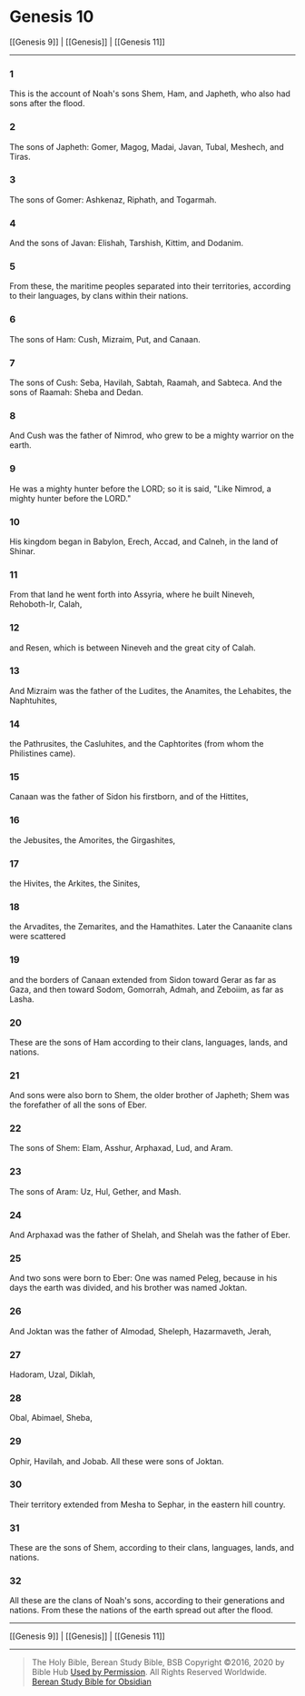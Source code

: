 # Genesis 10

[[Genesis 9]] | [[Genesis]] | [[Genesis 11]]

---

### 1
This is the account of Noah's sons Shem, Ham, and Japheth, who also had sons after the flood.

### 2
The sons of Japheth: Gomer, Magog, Madai, Javan, Tubal, Meshech, and Tiras.

### 3
The sons of Gomer: Ashkenaz, Riphath, and Togarmah.

### 4
And the sons of Javan: Elishah, Tarshish, Kittim, and Dodanim.

### 5
From these, the maritime peoples separated into their territories, according to their languages, by clans within their nations.

### 6
The sons of Ham: Cush, Mizraim, Put, and Canaan.

### 7
The sons of Cush: Seba, Havilah, Sabtah, Raamah, and Sabteca. And the sons of Raamah: Sheba and Dedan.

### 8
And Cush was the father of Nimrod, who grew to be a mighty warrior on the earth.

### 9
He was a mighty hunter before the LORD; so it is said, "Like Nimrod, a mighty hunter before the LORD."

### 10
His kingdom began in Babylon, Erech, Accad, and Calneh, in the land of Shinar.

### 11
From that land he went forth into Assyria, where he built Nineveh, Rehoboth-Ir, Calah,

### 12
and Resen, which is between Nineveh and the great city of Calah.

### 13
And Mizraim was the father of the Ludites, the Anamites, the Lehabites, the Naphtuhites,

### 14
the Pathrusites, the Casluhites, and the Caphtorites (from whom the Philistines came).

### 15
Canaan was the father of Sidon his firstborn, and of the Hittites,

### 16
the Jebusites, the Amorites, the Girgashites,

### 17
the Hivites, the Arkites, the Sinites,

### 18
the Arvadites, the Zemarites, and the Hamathites. Later the Canaanite clans were scattered

### 19
and the borders of Canaan extended from Sidon toward Gerar as far as Gaza, and then toward Sodom, Gomorrah, Admah, and Zeboiim, as far as Lasha.

### 20
These are the sons of Ham according to their clans, languages, lands, and nations.

### 21
And sons were also born to Shem, the older brother of Japheth; Shem was the forefather of all the sons of Eber.

### 22
The sons of Shem: Elam, Asshur, Arphaxad, Lud, and Aram.

### 23
The sons of Aram: Uz, Hul, Gether, and Mash.

### 24
And Arphaxad was the father of Shelah, and Shelah was the father of Eber.

### 25
And two sons were born to Eber: One was named Peleg, because in his days the earth was divided, and his brother was named Joktan.

### 26
And Joktan was the father of Almodad, Sheleph, Hazarmaveth, Jerah,

### 27
Hadoram, Uzal, Diklah,

### 28
Obal, Abimael, Sheba,

### 29
Ophir, Havilah, and Jobab. All these were sons of Joktan.

### 30
Their territory extended from Mesha to Sephar, in the eastern hill country.

### 31
These are the sons of Shem, according to their clans, languages, lands, and nations.

### 32
All these are the clans of Noah's sons, according to their generations and nations. From these the nations of the earth spread out after the flood.

---

[[Genesis 9]] | [[Genesis]] | [[Genesis 11]]

---

> The Holy Bible, Berean Study Bible, BSB
> Copyright &copy;2016, 2020 by Bible Hub
> [Used by Permission](https://berean.bible/terms.htm). All Rights Reserved Worldwide.
> [Berean Study Bible for Obsidian](https://github.com/gapmiss/berean-study-bible-for-obsidian)

